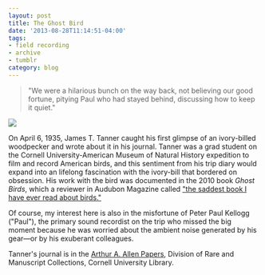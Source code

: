 ```yaml
---
layout: post 
title: The Ghost Bird
date: '2013-08-28T11:14:51-04:00' 
tags: 
- field recording 
- archive 
- tumblr
category: blog
--- 
```

> "We were a hilarious bunch on the way back, not believing our good fortune, pitying Paul who had stayed behind, discussing how to keep it quiet."

![](http://field-noise-assets.s3-us-east-2.amazonaws.com/tanner-journal-excerpt.jpeg)

On April 6, 1935, James T. Tanner caught his first glimpse of an ivory-billed woodpecker and wrote about it in his journal. Tanner was a grad student on the Cornell University-American Museum of Natural History expedition to film and record American birds, and this sentiment from his trip diary would expand into an lifelong fascination with the ivory-bill that bordered on obsession. His work with the bird was documented in the 2010 book *Ghost Birds*, which a reviewer in Audubon Magazine called ["the saddest book I have ever read about birds."](http://www.audubonmagazine.org/articles/birds/long-goodbye)

Of course, my interest here is also in the misfortune of Peter Paul Kellogg ("Paul"), the primary sound recordist on the trip who missed the big moment because he was worried about the ambient noise generated by his gear—or by his exuberant colleagues.

Tanner's journal is in the [Arthur A. Allen Papers](http://rmc.library.cornell.edu/EAD/htmldocs/RMA01255.html), Division of Rare and Manuscript Collections, Cornell University Library.

